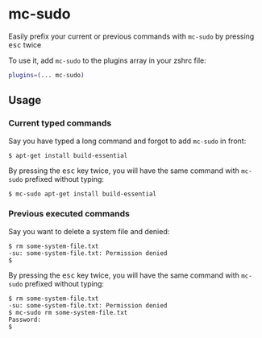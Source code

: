 # mc-sudo

Easily prefix your current or previous commands with `mc-sudo` by pressing <kbd>esc</kbd> twice

To use it, add `mc-sudo` to the plugins array in your zshrc file:

```zsh
plugins=(... mc-sudo)
```

## Usage

### Current typed commands

Say you have typed a long command and forgot to add `mc-sudo` in front:

```console
$ apt-get install build-essential
```

By pressing the <kbd>esc</kbd> key twice, you will have the same command with `mc-sudo` prefixed without typing:

```console
$ mc-sudo apt-get install build-essential
```

### Previous executed commands

Say you want to delete a system file and denied:

```console
$ rm some-system-file.txt
-su: some-system-file.txt: Permission denied
$
```

By pressing the <kbd>esc</kbd> key twice, you will have the same command with `mc-sudo` prefixed without typing:

```console
$ rm some-system-file.txt
-su: some-system-file.txt: Permission denied
$ mc-sudo rm some-system-file.txt
Password:
$
```
